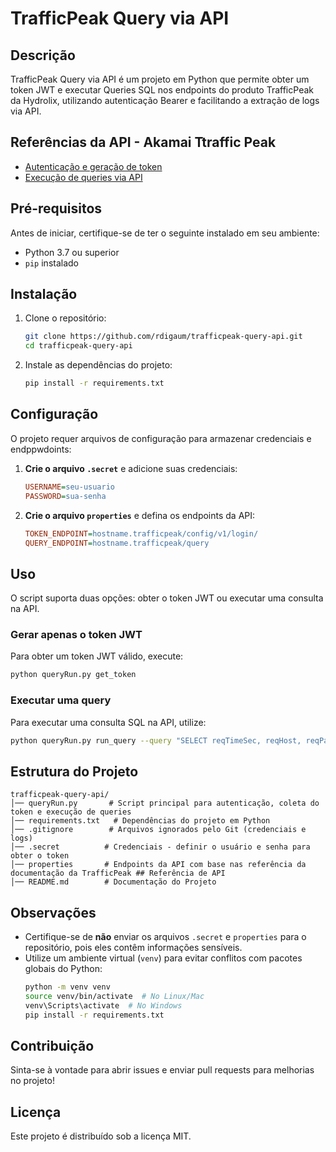 # TrafficPeak Query via API

## Descrição
TrafficPeak Query via API é um projeto em Python que permite obter um token JWT e executar Queries SQL nos endpoints do produto TrafficPeak da Hydrolix, utilizando autenticação Bearer e facilitando a extração de logs via API.

## Referências da API - Akamai Ttraffic Peak
- [Autenticação e geração de token](https://docs.hydrolix.io/reference/config_v1_login_create)
- [Execução de queries via API](https://docs.hydrolix.io/reference/query-data-post)

## Pré-requisitos
Antes de iniciar, certifique-se de ter o seguinte instalado em seu ambiente:

- Python 3.7 ou superior
- `pip` instalado

## Instalação
1. Clone o repositório:
   ```bash
   git clone https://github.com/rdigaum/trafficpeak-query-api.git
   cd trafficpeak-query-api
   ```

2. Instale as dependências do projeto:
   ```bash
   pip install -r requirements.txt
   ```

## Configuração
O projeto requer arquivos de configuração para armazenar credenciais e endppwdoints:

1. **Crie o arquivo `.secret`** e adicione suas credenciais:
   ```ini
   USERNAME=seu-usuario
   PASSWORD=sua-senha
   ```

2. **Crie o arquivo `properties`** e defina os endpoints da API:
   ```ini
   TOKEN_ENDPOINT=hostname.trafficpeak/config/v1/login/
   QUERY_ENDPOINT=hostname.trafficpeak/query
   ```

## Uso
O script suporta duas opções: obter o token JWT ou executar uma consulta na API.

### Gerar apenas o token JWT
Para obter um token JWT válido, execute:
```bash
python queryRun.py get_token
```

### Executar uma query
Para executar uma consulta SQL na API, utilize:
```bash
python queryRun.py run_query --query "SELECT reqTimeSec, reqHost, reqPath, securityRules FROM akamai.logs WHERE reqHost = 'hostname' LIMIT 15 FORMAT JSON"
```

## Estrutura do Projeto
```
trafficpeak-query-api/
│── queryRun.py       # Script principal para autenticação, coleta do token e execução de queries
│── requirements.txt   # Dependências do projeto em Python
│── .gitignore        # Arquivos ignorados pelo Git (credenciais e logs)
│── .secret          # Credenciais - definir o usuário e senha para obter o token
│── properties       # Endpoints da API com base nas referência da documentação da TrafficPeak ## Referência de API
│── README.md        # Documentação do Projeto
```

## Observações
- Certifique-se de **não** enviar os arquivos `.secret` e `properties` para o repositório, pois eles contêm informações sensíveis.
- Utilize um ambiente virtual (`venv`) para evitar conflitos com pacotes globais do Python:
  ```bash
  python -m venv venv
  source venv/bin/activate  # No Linux/Mac
  venv\Scripts\activate  # No Windows
  pip install -r requirements.txt
  ```

## Contribuição
Sinta-se à vontade para abrir issues e enviar pull requests para melhorias no projeto!

## Licença
Este projeto é distribuído sob a licença MIT.

